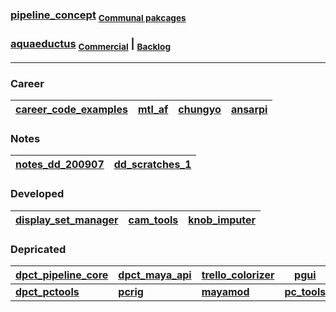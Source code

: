 ### [pipeline_concept](https://github.com/barbatulum/pipeline_concept/wiki) <sub>[Communal pakcages](https://github.com/barbatulum/pipeline_concept/projects/2)</sup>
### [aquaeductus](https://github.com/barbatulum/aquaeductus/tree/developing) <sub>[Commercial](https://github.com/barbatulum/aquaeductus/projects/3)</sub> | <sub>[Backlog](https://github.com/barbatulum/aquaeductus/projects/2)</sub>

----

### Career
| [career_code_examples](https://github.com/barbatulum/career_code_examples) | [mtl_af](https://github.com/barbatulum/mtl_af) | [chungyo](https://github.com/barbatulum/chungyo) | [ansarpi](https://github.com/barbatulum/ansarpi) |
|-|-|-|-|

### Notes
| [notes_dd_200907](https://github.com/barbatulum/notes_dd_200907) | [dd_scratches_1](https://github.com/barbatulum/dd_scratches_1) |
|-|-|

### Developed
| [display_set_manager](https://github.com/barbatulum/display_set_manager) | [cam_tools](https://github.com/barbatulum/cam_tools) | [knob_imputer](https://github.com/barbatulum/knob_imputer) |
|-|-|-|




### Depricated

| [dpct_pipeline_core](https://github.com/barbatulum/dpct_pipeline_core) | [dpct_maya_api](https://github.com/barbatulum/dpct_maya_api) | [trello_colorizer](https://github.com/barbatulum/trello_colorizer) | [pgui](https://github.com/barbatulum/pgui) |
|-|-|-|-|
| [**dpct_pctools**](https://github.com/barbatulum/dpct_pctools) | [**pcrig**](https://github.com/barbatulum/pcrig) | [**mayamod**](https://github.com/barbatulum/mayamod) | [**pc_tools**](https://github.com/barbatulum/pc_tools) |
